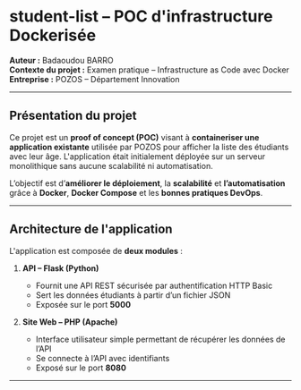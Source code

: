 # student-list – POC d'infrastructure Dockerisée

**Auteur :** Badaoudou BARRO  
**Contexte du projet :** Examen pratique – Infrastructure as Code avec Docker  
**Entreprise :** POZOS – Département Innovation  

---

## Présentation du projet

Ce projet est un **proof of concept (POC)** visant à **containeriser une application existante** utilisée par POZOS pour afficher la liste des étudiants avec leur âge. L'application était initialement déployée sur un serveur monolithique sans aucune scalabilité ni automatisation.

L’objectif est d’**améliorer le déploiement**, la **scalabilité** et **l’automatisation** grâce à **Docker**, **Docker Compose** et les **bonnes pratiques DevOps**.

---

## Architecture de l'application

L'application est composée de **deux modules** :

1. **API – Flask (Python)**  
   - Fournit une API REST sécurisée par authentification HTTP Basic  
   - Sert les données étudiants à partir d’un fichier JSON  
   - Exposée sur le port **5000**

2. **Site Web – PHP (Apache)**  
   - Interface utilisateur simple permettant de récupérer les données de l’API  
   - Se connecte à l’API avec identifiants  
   - Exposé sur le port **8080**

---
